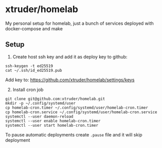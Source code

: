 # xtruder/homelab

My personal setup for homelab, just a bunch of services deployed with docker-compose and make

## Setup

1. Create host ssh key and add it as deploy key to github:

```shell
ssh-keygen -t ed25519
cat ~/.ssh/id_ed25519.pub
```

Add key to: https://github.com/xtruder/homelab/settings/keys

2. Install cron job


```shell
git clone git@github.com:xtruder/homelab.git
mkdir -p ~/.config/systemd/user
cp homelab-cron.timer ~/.config/systemd/user/homelab-cron.timer
cp homelab-cron.service ~/.config/systemd/user/homelab-cron.service
systemctl --user daemon-reload
systemctl --user enable homelab-cron.timer
systemctl --user start homelab-cron.timer
```

To pause automatic deployments create `.pause` file and it will skip deployment
